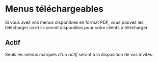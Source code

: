 # Menus téléchargeables

Si vous avez vos menus disponibles en format PDF, vous pouvez les télécharger ici et ils seront disponibles pour votre
clients à télécharger.

## Actif

Seuls les menus marqués d'un *actif* seront à la disposition de vos invités.



 

  
  


